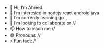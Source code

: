- 👋 Hi, I’m Ahmed
- 👀 I’m interested in nodejs react android java 
- 🌱 I’m currently learning go
- 💞️ I’m looking to collaborate on //
- 📫 How to reach me //
- 😄 Pronouns: //
- ⚡ Fun fact: //

<!---
BugSlayer101/BugSlayer101 is a ✨ special ✨ repository because its `README.md` (this file) appears on your GitHub profile.
You can click the Preview link to take a look at your changes.
--->
